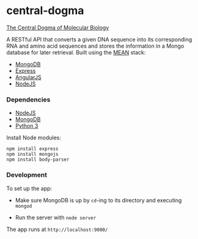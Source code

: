 # central-dogma

[The Central Dogma of Molecular Biology](http://en.wikipedia.org/wiki/Central_dogma_of_molecular_biology)

A RESTful API that converts a given DNA sequence into its corresponding RNA and amino acid sequences and stores the information in a Mongo database for later retrieval. Built using the [MEAN](http://mean.io/) stack:

- [MongoDB](https://www.mongodb.org/)
- [Express](http://expressjs.com/)
- [AngularJS](https://angularjs.org/)
- [NodeJS](https://nodejs.org/)

### Dependencies

- [NodeJS](https://nodejs.org/)
- [MongoDB](https://www.mongodb.org/)
- [Python 3](https://www.python.org/)

Install Node modules:

    npm install express
    npm install mongojs
    npm install body-parser

### Development

To set up the app:

- Make sure MongoDB is up by `cd`-ing to its directory and executing
`mongod`

- Run the server with
`node server`

The app runs at
`http://localhost:9000/`
